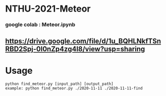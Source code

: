 # NTHU-2021-Meteor
### google colab : Meteor.ipynb
## https://drive.google.com/file/d/1u_BQHLNkfTSnRBD2Spj-0l0nZp4zg4I8/view?usp=sharing
# Usage    
    python find_meteor.py [input_path] [output_path]  
    example: python find_meteor.py ./2020-11-11 ./2020-11-11-find  

